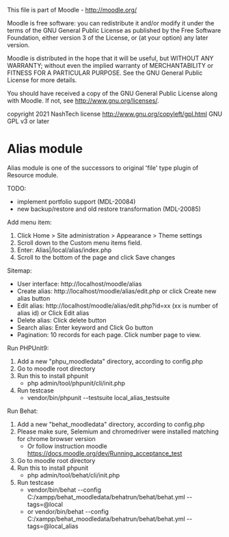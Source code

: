 This file is part of Moodle - http://moodle.org/

Moodle is free software: you can redistribute it and/or modify
it under the terms of the GNU General Public License as published by
the Free Software Foundation, either version 3 of the License, or
(at your option) any later version.

Moodle is distributed in the hope that it will be useful,
but WITHOUT ANY WARRANTY; without even the implied warranty of
MERCHANTABILITY or FITNESS FOR A PARTICULAR PURPOSE.  See the
GNU General Public License for more details.

You should have received a copy of the GNU General Public License
along with Moodle.  If not, see <http://www.gnu.org/licenses/>.

copyright 2021 NashTech
license   http://www.gnu.org/copyleft/gpl.html GNU GPL v3 or later


Alias module
=============

Alias module is one of the successors to original 'file' type plugin of Resource module.


TODO:
 * implement portfolio support (MDL-20084)
 * new backup/restore and old restore transformation (MDL-20085)


Add menu item:
1. Click Home > Site administration > Appearance > Theme settings
2. Scroll down to the Custom menu items field.
3. Enter: Alias|/local/alias/index.php
4. Scroll to the bottom of the page and click Save changes

Sitemap:
* User interface: http://localhost/moodle/alias
* Create alias: http://localhost/moodle/alias/edit.php or click Create new alias button
* Edit alias: http://localhost/moodle/alias/edit.php?id=xx (xx is number of alias id) or Click Edit alias
* Delete alias: Click delete button
* Search alias: Enter keyword and Click Go button
* Pagination: 10 records for each page. Click number page to view.

Run PHPUnit9:
1. Add a new "phpu_moodledata" directory, according to config.php
2. Go to moodle root directory
3. Run this to install phpunit
    * php admin/tool/phpunit/cli/init.php
4. Run testcase
    * vendor/bin/phpunit --testsuite local_alias_testsuite

Run Behat:
1. Add a new "behat_moodledata" directory, according to config.php
2. Please make sure, Selemium and chromedriver were installed matching for chrome browser version
    * Or follow instruction moodle https://docs.moodle.org/dev/Running_acceptance_test
3. Go to moodle root directory
4. Run this to install phpunit
    * php admin/tool/behat/cli/init.php
5. Run testcase
    * vendor/bin/behat --config C:/xampp/behat_moodledata/behatrun/behat/behat.yml --tags=@local
    * or vendor/bin/behat --config C:/xampp/behat_moodledata/behatrun/behat/behat.yml --tags=@local_alias